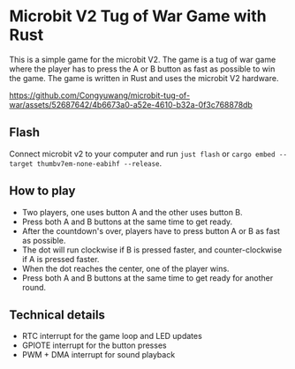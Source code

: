 # Microbit V2 Tug of War Game with Rust

This is a simple game for the microbit V2. The game is a tug of war game where the player has to press the A or B button as fast as possible to win the game. The game is written in Rust and uses the microbit V2 hardware.

https://github.com/Congyuwang/microbit-tug-of-war/assets/52687642/4b6673a0-a52e-4610-b32a-0f3c768878db

## Flash
Connect microbit v2 to your computer and run `just flash` or `cargo embed --target thumbv7em-none-eabihf --release`.

## How to play
- Two players, one uses button A and the other uses button B.
- Press both A and B buttons at the same time to get ready.
- After the countdown's over, players have to press button A or B as fast as possible.
- The dot will run clockwise if B is pressed faster, and counter-clockwise if A is pressed faster.
- When the dot reaches the center, one of the player wins.
- Press both A and B buttons at the same time to get ready for another round.

## Technical details

- RTC interrupt for the game loop and LED updates
- GPIOTE interrupt for the button presses
- PWM + DMA interrupt for sound playback
